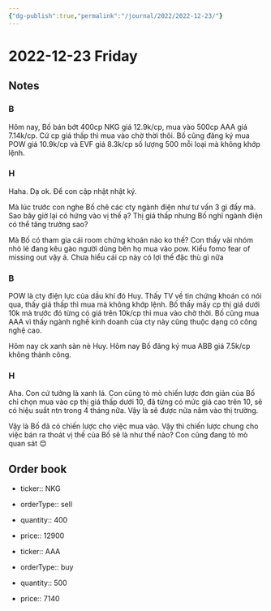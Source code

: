 ```yaml
---
{"dg-publish":true,"permalink":"/journal/2022/2022-12-23/"}
---
```


# 2022-12-23 Friday

## Notes

### B

Hôm nay, Bố bán bớt 400cp NKG giá 12.9k/cp, mua vào 500cp AAA giá 7.14k/cp. Cứ cp giá thấp thì mua vào chờ thời thôi.
Bố cũng đăng ký mua POW giá 10.9k/cp và EVF giá 8.3k/cp số lượng 500 mỗi loại mà không khớp lệnh.

### H

Haha. Dạ ok. Để con cập nhật nhật ký.

Mà lúc trước con nghe Bố chê các cty ngành điện như tư vấn 3 gì đấy mà. Sao bây giờ lại có hứng vào vị thế ạ? Thị giá thấp nhưng Bố nghĩ ngành điện có thể tăng trưởng sao?

Mà Bố có tham gia cái room chứng khoán nào ko thế? Con thấy vài nhóm nhỏ lẻ đang kêu gào người dùng bên họ mua vào pow. Kiểu fomo fear of missing out vậy á. Chưa hiểu cái cp này có lợi thế đặc thù gì nữa

### B

POW là cty điện lực của dầu khí đó Huy. Thấy TV về tin chứng khoán có nói qua, thấy giá thấp thì mua mà không khớp lệnh.
Bố thấy mấy cp thị giá dưới 10k mà trước đó từng có giá trên 10k/cp thì mua vào chờ thời.
Bố cũng mua AAA vì thấy ngành nghề kinh doanh của cty này cũng thuộc dạng có công nghệ cao.

Hôm nay ck xanh sàn nè Huy. Hôm nay Bố đăng ký mua ABB giá 7.5k/cp không thành công.

### H

Aha. Con cứ tưởng là xanh lá. Con cũng tò mò chiến lược đơn giản của Bố chỉ chọn mua vào cp thị giá thấp dưới 10, đã từng có mức giá cao trên 10, sẽ có hiệu suất ntn trong 4 tháng nữa. Vậy là sẽ được nửa năm vào thị trường.

Vậy là Bố đã có chiến lược cho việc mua vào. Vậy thì chiến lược chung cho việc bán ra thoát vị thế của Bố sẽ là như thế nào? Con cũng đang tò mò quan sát 😊

## Order book

- ticker:: NKG
- orderType:: sell
- quantity:: 400
- price:: 12900

- ticker:: AAA
- orderType:: buy
- quantity:: 500
- price:: 7140